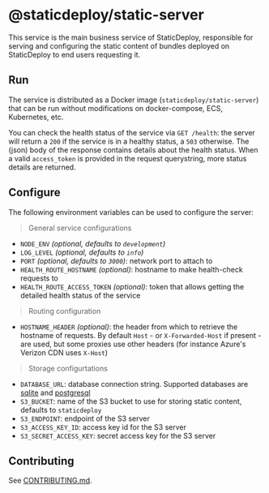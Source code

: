 # @staticdeploy/static-server

This service is the main business service of StaticDeploy, responsible for
serving and configuring the static content of bundles deployed on StaticDeploy
to end users requesting it.

## Run

The service is distributed as a Docker image (`staticdeploy/static-server`) that
can be run without modifications on docker-compose, ECS, Kubernetes, etc.

You can check the health status of the service via `GET /health`: the server
will return a `200` if the service is in a healthy status, a `503` otherwise.
The (json) body of the response contains details about the health status. When a
valid `access_token` is provided in the request querystring, more status details
are returned.

## Configure

The following environment variables can be used to configure the server:

> General service configurations

- `NODE_ENV` _(optional, defaults to `development`)_
- `LOG_LEVEL` _(optional, defaults to `info`)_
- `PORT` _(optional, defaults to `3000`)_: network port to attach to
- `HEALTH_ROUTE_HOSTNAME` _(optional)_: hostname to make health-check requests
  to
- `HEALTH_ROUTE_ACCESS_TOKEN` _(optional)_: token that allows getting the
  detailed health status of the service

> Routing configuration

- `HOSTNAME_HEADER` _(optional)_: the header from which to retrieve the hostname
  of requests. By default `Host` - or `X-Forwarded-Host` if present - are used,
  but some proxies use other headers (for instance Azure's Verizon CDN uses
  `X-Host`)

> Storage configurtations

- `DATABASE_URL`: database connection string. Supported databases are
  [sqlite](https://www.sqlite.org/) and
  [postgresql](https://www.postgresql.org/)
- `S3_BUCKET`: name of the S3 bucket to use for storing static content, defaults
  to `staticdeploy`
- `S3_ENDPOINT`: endpoint of the S3 server
- `S3_ACCESS_KEY_ID`: access key id for the S3 server
- `S3_SECRET_ACCESS_KEY`: secret access key for the S3 server

## Contributing

See [CONTRIBUTING.md](CONTRIBUTING.md).
